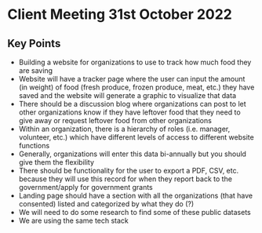 # Client Meeting 31st October 2022

## Key Points

- Building a website for organizations to use to track how much food they are saving
- Website will have a tracker page where the user can input the amount (in weight) of food (fresh produce, frozen produce, meat, etc.) they have saved and the website will generate a graphic to visualize that data
- There should be a discussion blog where organizations can post to let other organizations know if they have leftover food that they need to give away or request leftover food from other organizations
- Within an organization, there is a hierarchy of roles (i.e. manager, volunteer, etc.) which have different levels of access to different website functions
- Generally, organizations will enter this data bi-annually but you should give them the flexibility
- There should be functionality for the user to export a PDF, CSV, etc. because they will use this record for when they report back to the government/apply for government grants
- Landing page should have a section with all the organizations (that have consented) listed and categorized by what they do (?)
- We will need to do some research to find some of these public datasets
- We are using the same tech stack
